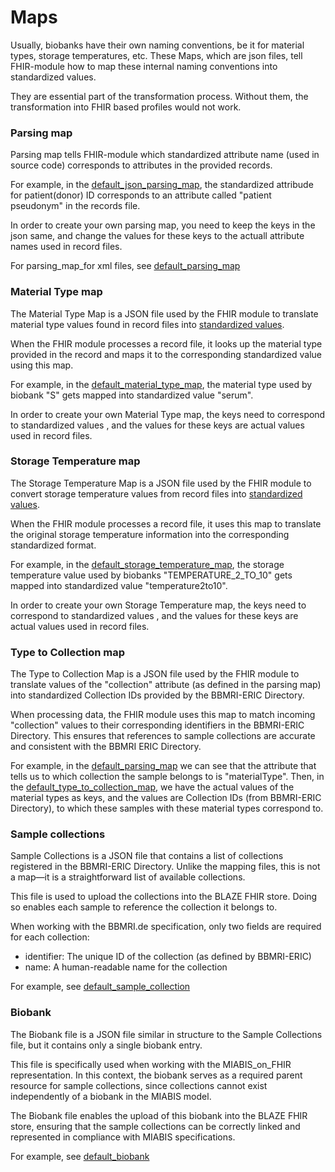 # Maps

Usually, biobanks have their own naming conventions, be it for material types, storage temperatures, etc. These Maps, which are json files, tell FHIR-module how to map these internal naming conventions into standardized values.

They are essential part of the transformation process. Without them, the transformation into FHIR based profiles would not work.

### Parsing map

Parsing map tells FHIR-module which standardized attribute name (used in source code) corresponds to attributes in the provided records.

For example, in the [default_json_parsing_map](/util/default_csv_map.json), the standardized attribude for patient(donor) ID corresponds to an attribute called "patient pseudonym" in the records file.

In order to create your own parsing map, you need to keep the keys in the json same, and change the values for these keys to the actuall attribute names used in record files.

For parsing_map_for xml files, see [default_parsing_map](/util/default_map.json)

### Material Type map

The Material Type Map is a JSON file used by the FHIR module to translate material type values found in record files into [standardized values](https://simplifier.net/bbmri.de/samplematerialtype).

When the FHIR module processes a record file, it looks up the material type provided in the record and maps it to the corresponding standardized value using this map.

For example, in the [default_material_type_map](/util/default_material_type_map.json), the material type used by biobank "S" gets mapped into standardized value "serum".

In order to create your own Material Type map, the keys need to correspond to standardized values , and the values for these keys are actual values used in record files.

### Storage Temperature map
The Storage Temperature Map is a JSON file used by the FHIR module to convert storage temperature values from record files into [standardized values](https://simplifier.net/bbmri.de/storagetemperature).

When the FHIR module processes a record file, it uses this map to translate the original storage temperature information into the corresponding standardized format.

For example, in the [default_storage_temperature_map](/util/default_storage_temp_map.json), the storage temperature value used by biobanks "TEMPERATURE_2_TO_10" gets mapped into standardized value "temperature2to10".

In order to create your own Storage Temperature map, the keys need to correspond to standardized values , and the values for these keys are actual values used in record files.

### Type to Collection map
The Type to Collection Map is a JSON file used by the FHIR module to translate values of the "collection" attribute (as defined in the parsing map) into standardized Collection IDs provided by the BBMRI-ERIC Directory.

When processing data, the FHIR module uses this map to match incoming "collection" values to their corresponding identifiers in the BBMRI-ERIC Directory. This ensures that references to sample collections are accurate and consistent with the BBMRI ERIC Directory.

For example, in the [default_parsing_map](/util/default_map.json) we can see that the attribute that tells us to which collection the sample belongs to is "materialType". Then, in the [default_type_to_collection_map](/util/default_type_to_collection_map.json), we have the actual values of the material types as keys, and the values are Collection IDs (from BBMRI-ERIC Directory), to which these samples with these material types correspond to.

### Sample collections
Sample Collections is a JSON file that contains a list of collections registered in the BBMRI-ERIC Directory. Unlike the mapping files, this is not a map—it is a straightforward list of available collections.

This file is used to upload the collections into the BLAZE FHIR store. Doing so enables each sample to reference the collection it belongs to.

When working with the BBMRI.de specification, only two fields are required for each collection:
- identifier: The unique ID of the collection (as defined by BBMRI-ERIC)
- name: A human-readable name for the collection

For example, see [default_sample_collection](/util/default_sample_collection.json)

### Biobank

The Biobank file is a JSON file similar in structure to the Sample Collections file, but it contains only a single biobank entry.

This file is specifically used when working with the MIABIS_on_FHIR representation. In this context, the biobank serves as a required parent resource for sample collections, since collections cannot exist independently of a biobank in the MIABIS model.

The Biobank file enables the upload of this biobank into the BLAZE FHIR store, ensuring that the sample collections can be correctly linked and represented in compliance with MIABIS specifications.

For example, see [default_biobank](/util/default_biobank.json)




